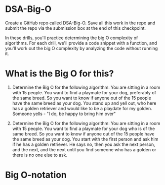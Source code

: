 # DSA-Big-O
  Create a GitHub repo called DSA-Big-O. Save all this work in the repo and submit the repo via the submission box at the end of this checkpoint.

In these drills, you'll practice determining the big O complexity of algorithms. For each drill, we'll provide a code snippet with a function, and you'll work out the big O complexity by analyzing the code without running it.

# What is the Big O for this?
1) Determine the Big O for the following algorithm: You are sitting in a room with 15 people. You want to find a playmate for your dog, preferably of the same breed. So you want to know if anyone out of the 15 people have the same breed as your dog. You stand up and yell out, who here has a golden retriever and would like to be a playdate for my golden. Someone yells - "I do, be happy to bring him over"

2) Determine the Big O for the following algorithm: You are sitting in a room with 15 people. You want to find a playmate for your dog who is of the same breed. So you want to know if anyone out of the 15 people have the same breed as your dog. You start with the first person and ask him if he has a golden retriever. He says no, then you ask the next person, and the next, and the next until you find someone who has a golden or there is no one else to ask.
# Big O-notation
